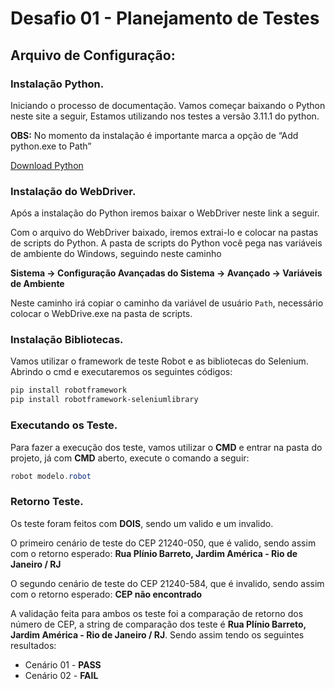 # Desafio 01 - Planejamento de Testes

## Arquivo de Configuração:

### Instalação Python.

Iniciando o processo de documentação. Vamos começar baixando o Python neste site a seguir, Estamos utilizando nos testes a versão 3.11.1 do python. 

**OBS:** No momento da instalação é importante marca a opção de “Add python.exe to Path”

[Download Python](https://www.python.org/downloads/)

### Instalação do WebDriver.

Após a instalação do Python iremos baixar o WebDriver neste link a seguir. 

[](https://chromedriver.storage.googleapis.com/index.html?path=110.0.5481.30/)

Com o arquivo do WebDriver baixado, iremos extrai-lo e colocar na pastas de scripts do Python. A pasta de scripts do Python você pega nas variáveis de ambiente do Windows, seguindo neste caminho

**Sistema → Configuração Avançadas do Sistema → Avançado → Variáveis de Ambiente**  

Neste caminho irá copiar o caminho da variável de usuário `Path`, necessário colocar o WebDrive.exe na pasta de scripts.

### Instalação Bibliotecas.

Vamos utilizar o framework de teste Robot e as bibliotecas do Selenium. Abrindo o cmd e executaremos os seguintes códigos:

 

```powershell
pip install robotframework
pip install robotframework-seleniumlibrary
```

### Executando os Teste.

Para fazer a execução dos teste, vamos utilizar o **CMD** e entrar na pasta do projeto, já com **CMD** aberto, execute o comando a seguir:

```powershell
robot modelo.robot
```

### Retorno Teste.

Os teste foram feitos com **DOIS**, sendo um valido e um invalido.

O primeiro cenário de teste do CEP 21240-050, que é valido, sendo assim com o retorno esperado:  **Rua Plínio Barreto, Jardim América - Rio de Janeiro / RJ**

O segundo cenário de teste do CEP 21240-584, que é invalido, sendo assim com o retorno esperado:  **CEP não encontrado**

A validação feita para ambos os teste foi a comparação de retorno dos número de CEP, a string de comparação dos teste é **Rua Plínio Barreto, Jardim América - Rio de Janeiro / RJ**. Sendo assim tendo os seguintes resultados:

- Cenário 01 - **PASS**
- Cenário 02 - **FAIL**